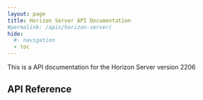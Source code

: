 ```yaml
---
layout: page
title: Horizon Server API Documentation
#permalink: /apis/horizon-server/
hide:
  #- navigation
  - toc
---
```


This is a API documentation for the Horizon Server version 2206

## API Reference
<swagger-ui src="rest-api-swagger-docs.json"/>
